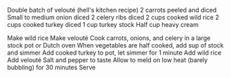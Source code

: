 Double batch of velouté (hell's kitchen recipe)
2 carrots peeled and diced
Small to medium onion diced
2 celery ribs diced
2 cups cooked wild rice
2 cups cooked turkey diced
1 cup turkey stock
Half cup heavy cream


Make wild rice
Make velouté
Cook carrots, onions, and celery in a large stock pot or Dutch oven
When vegetables are half cooked, add sup of stock and simmer
Add cooked turkey to pot, let simmer for 1 minute
Add wild rice
Add velouté
Salt and pepper to taste
Allow to meld on low heat (barely bubbling) for 30 minutes
Serve 
